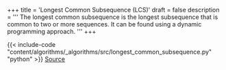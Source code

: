 +++
title = 'Longest Common Subsequence (LCS)'
draft = false
description =  '''
The longest common subsequence is the longest subsequence that is common to two
or more sequences. It can be found using a dynamic programming approach.
'''
+++

{{< include-code "content/algorithms/_algorithms/src/longest_common_subsequence.py" "python" >}}
[Source](https://github.com/grind-rip/algorithms/blob/master/src/longest_common_subsequence.py)
